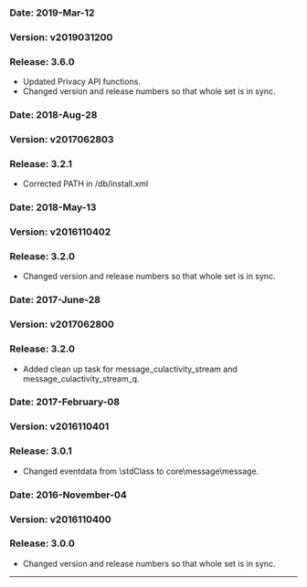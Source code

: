 ### Date: 		2019-Mar-12
### Version:	v2019031200
### Release:    3.6.0

- Updated Privacy API functions.
- Changed version and release numbers so that whole set is in sync.

### Date: 		2018-Aug-28
### Version:	v2017062803
### Release:    3.2.1

- Corrected PATH in /db/install.xml

### Date: 		2018-May-13
### Version:	v2016110402
### Release:    3.2.0

- Changed version and release numbers so that whole set is in sync.

### Date: 		2017-June-28
### Version:	v2017062800
### Release:    3.2.0

- Added clean up task for message_culactivity_stream and message_culactivity_stream_q.

### Date: 		2017-February-08
### Version:	v2016110401
### Release:    3.0.1

- Changed eventdata from \stdClass to core\message\message.

### Date: 		2016-November-04
### Version:	v2016110400
### Release:    3.0.0

- Changed version and release numbers so that whole set is in sync.

---
